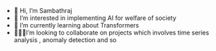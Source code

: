 - 👋 Hi, I’m Sambathraj 
- 👀 I’m interested in implementing AI for welfare of society
- 🔭 I’m currently learning about Transformers
- 🦾👷‍♂️I’m looking to collaborate on projects which involves time series analysis , anomaly detection and so 

<!---
Sambathraj16/Sambathraj16 is a ✨ special ✨ repository because its `README.md` (this file) appears on your GitHub profile.
You can click the Preview link to take a look at your changes.
--->
